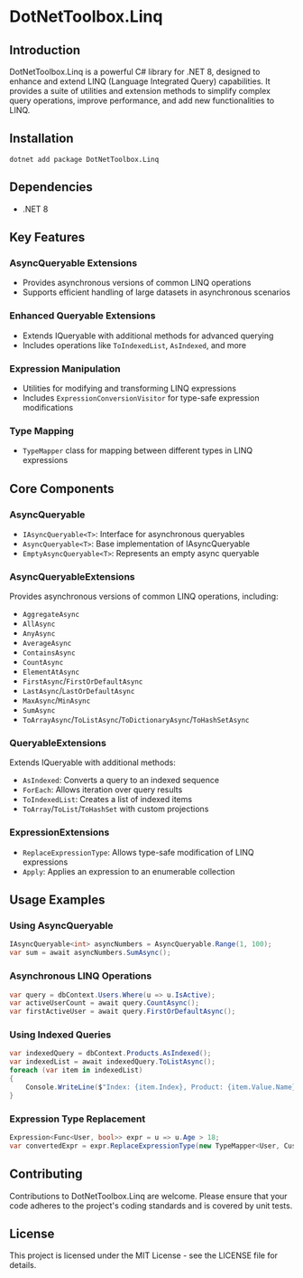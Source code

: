 # DotNetToolbox.Linq

## Introduction
DotNetToolbox.Linq is a powerful C# library for .NET 8, designed to enhance and extend LINQ (Language Integrated Query) capabilities. It provides a suite of utilities and extension methods to simplify complex query operations, improve performance, and add new functionalities to LINQ.

## Installation
```shell
dotnet add package DotNetToolbox.Linq
```

## Dependencies
- .NET 8

## Key Features

### AsyncQueryable Extensions
- Provides asynchronous versions of common LINQ operations
- Supports efficient handling of large datasets in asynchronous scenarios

### Enhanced Queryable Extensions
- Extends IQueryable with additional methods for advanced querying
- Includes operations like `ToIndexedList`, `AsIndexed`, and more

### Expression Manipulation
- Utilities for modifying and transforming LINQ expressions
- Includes `ExpressionConversionVisitor` for type-safe expression modifications

### Type Mapping
- `TypeMapper` class for mapping between different types in LINQ expressions

## Core Components

### AsyncQueryable
- `IAsyncQueryable<T>`: Interface for asynchronous queryables
- `AsyncQueryable<T>`: Base implementation of IAsyncQueryable
- `EmptyAsyncQueryable<T>`: Represents an empty async queryable

### AsyncQueryableExtensions
Provides asynchronous versions of common LINQ operations, including:
- `AggregateAsync`
- `AllAsync`
- `AnyAsync`
- `AverageAsync`
- `ContainsAsync`
- `CountAsync`
- `ElementAtAsync`
- `FirstAsync`/`FirstOrDefaultAsync`
- `LastAsync`/`LastOrDefaultAsync`
- `MaxAsync`/`MinAsync`
- `SumAsync`
- `ToArrayAsync`/`ToListAsync`/`ToDictionaryAsync`/`ToHashSetAsync`

### QueryableExtensions
Extends IQueryable with additional methods:
- `AsIndexed`: Converts a query to an indexed sequence
- `ForEach`: Allows iteration over query results
- `ToIndexedList`: Creates a list of indexed items
- `ToArray`/`ToList`/`ToHashSet` with custom projections

### ExpressionExtensions
- `ReplaceExpressionType`: Allows type-safe modification of LINQ expressions
- `Apply`: Applies an expression to an enumerable collection

## Usage Examples

### Using AsyncQueryable
```csharp
IAsyncQueryable<int> asyncNumbers = AsyncQueryable.Range(1, 100);
var sum = await asyncNumbers.SumAsync();
```

### Asynchronous LINQ Operations
```csharp
var query = dbContext.Users.Where(u => u.IsActive);
var activeUserCount = await query.CountAsync();
var firstActiveUser = await query.FirstOrDefaultAsync();
```

### Using Indexed Queries
```csharp
var indexedQuery = dbContext.Products.AsIndexed();
var indexedList = await indexedQuery.ToListAsync();
foreach (var item in indexedList)
{
    Console.WriteLine($"Index: {item.Index}, Product: {item.Value.Name}");
}
```

### Expression Type Replacement
```csharp
Expression<Func<User, bool>> expr = u => u.Age > 18;
var convertedExpr = expr.ReplaceExpressionType(new TypeMapper<User, Customer>(u => new Customer { Age = u.Age }));
```

## Contributing
Contributions to DotNetToolbox.Linq are welcome. Please ensure that your code adheres to the project's coding standards and is covered by unit tests.

## License
This project is licensed under the MIT License - see the LICENSE file for details.